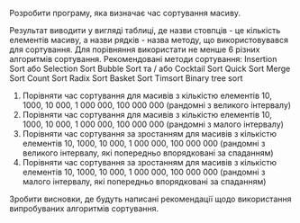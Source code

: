 Розробити програму, яка визначає час сортування масиву. 

Результат виводити у вигляді таблиці, де назви стовпців - це кількість елементів масиву, а назви рядків - назва методу, що використовувався для сортування. Для порівняння використати не менше 6 різних алгоритмів сортування.
Рекомендовані методи сортування:
Insertion Sort або Selection Sort
Bubble Sort та / або Cocktail Sort
Quick Sort
Merge Sort
Count Sort
Radix Sort
Basket Sort
Timsort
Binary tree sort
1) Порівняти час сортування для масивів з кількістю елементів 10, 1000, 10 000, 1 000 000, 100 000 000 (рандомні з великого інтервалу)
2) Порівняти час сортування для масивів з кількістю елементів 10, 1000, 10 000, 1 000 000, 100 000 000 (рандомні з малого інтервалу)
3) Порівняти час сортування за зростанням для масивів з кількістю елементів 10, 1000, 10 000, 1 000 000, 100 000 000 (рандомні з великого інтервалу, які попередньо впорядковані за спаданням)
4) Порівняти час сортування за зростанням для масивів з кількістю елементів 10, 1000, 10 000, 1 000 000, 100 000 000 (рандомні з малого інтервалу, які попередньо впорядковані за спаданням)

Зробити висновки, де будуть написані рекомендації щодо використання випробуваних алгоритмів сортування.